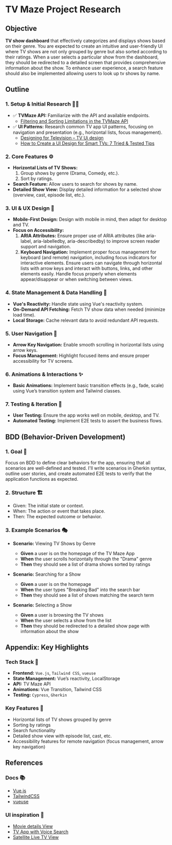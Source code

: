 # TV Maze Project Research

## Objective

**TV show dashboard** that effectively categorizes and displays shows based on their genre. You are expected to create an intuitive and user-friendly UI where TV shows are not only grouped by genre but also sorted according to their ratings. When a user selects a particular show from the dashboard, they should be redirected to a detailed screen that provides comprehensive information about the show. To enhance user experience, a search feature should also be implemented allowing users to look up tv shows by name.

## Outline

### 1. Setup & Initial Research 🧑‍💻

- ✅ **TVMaze API:** Familiarize with the API and available endpoints.
  - [Filtering and Sorting Limitations in the TVMaze API](/api.md)
- ✅ **UI Patterns:** Research common TV app UI patterns, focusing on navigation and presentation (e.g., horizontal lists, focus management).
  - [Designing for Television – TV Ui design](https://marvelapp.com/blog/designing-for-television/)
  - [How to Create a UI Design for Smart TVs: 7 Tried & Tested Tips](https://www.purrweb.com/blog/how-to-design-an-app-for-smart-tvs/)

### 2. Core Features ⚙️

- **Horizontal Lists of TV Shows:**
  1. Group shows by genre (Drama, Comedy, etc.).
  2. Sort by ratings.
- **Search Feature:** Allow users to search for shows by name.
- **Detailed Show View:** Display detailed information for a selected show (overview, cast, episode list, etc.).

### 3. UI & UX Design 🎨

- **Mobile-First Design:** Design with mobile in mind, then adapt for desktop and TV.
- **Focus on Accessibility:**
  1. **ARIA Attributes:** Ensure proper use of ARIA attributes (like aria-label, aria-labelledby, aria-describedby) to improve screen reader support and navigation.
  2. **Keyboard Navigation:**
     Implement proper focus management for keyboard (and remote) navigation, including focus indicators for interactive elements.
     Ensure users can navigate through horizontal lists with arrow keys and interact with buttons, links, and other elements easily.
     Handle focus properly when elements appear/disappear or when switching between views.

### 4. State Management & Data Handling 💾

- **Vue's Reactivity:** Handle state using Vue's reactivity system.
- **On-Demand API Fetching:** Fetch TV show data when needed (minimize load time).
- **Local Storage:** Cache relevant data to avoid redundant API requests.

### 5. User Navigation 🔄

- **Arrow Key Navigation:** Enable smooth scrolling in horizontal lists using arrow keys.
- **Focus Management:** Highlight focused items and ensure proper accessibility for TV screens.

### 6. Animations & Interactions ✨

- **Basic Animations:** Implement basic transition effects (e.g., fade, scale) using Vue’s transition system and Tailwind classes.

### 7. Testing & Iteration 🧪

- **User Testing:** Ensure the app works well on mobile, desktop, and TV.
- **Automated Testing:** Implement E2E tests to assert the business flows.

## BDD (Behavior-Driven Development)

### 1. Goal 🎯

Focus on BDD to define clear behaviors for the app, ensuring that all scenarios are well-defined and tested. I'll write scenarios in Gherkin syntax, outline user stories, and create automated E2E tests to verify that the application functions as expected.

### 2. Structure 🏗

- Given: The initial state or context.
- When: The action or event that takes place.
- Then: The expected outcome or behavior.

### 3. Example Scenarios 🎭

- **Scenario:** Viewing TV Shows by Genre

  - **Given** a user is on the homepage of the TV Maze App
  - **When** the user scrolls horizontally through the "Drama" genre
  - **Then** they should see a list of drama shows sorted by ratings

- **Scenario:** Searching for a Show

  - **Given** a user is on the homepage
  - **When** the user types "Breaking Bad" into the search bar
  - **Then** they should see a list of shows matching the search term

- **Scenario:** Selecting a Show
  - **Given** a user is browsing the TV shows
  - **When** the user selects a show from the list
  - **Then** they should be redirected to a detailed show page with information about the show

## Appendix: Key Highlights

### Tech Stack 🔧

- **Frontend:** `Vue.js`, `Tailwind CSS`, `vueuse`
- **State Management:** Vue’s reactivity, LocalStorage
- **API:** TV Maze API
- **Animations:** Vue Transition, Tailwind CSS
- **Testing:** `Cypress`, `Gherkin`

### Key Features 🚀

- Horizontal lists of TV shows grouped by genre
- Sorting by ratings
- Search functionality
- Detailed show view with episode list, cast, etc.
- Accessibility features for remote navigation (focus management, arrow key navigation)

## References

### Docs 📚

- [Vue.js](https://vuejs.org/)
- [TailwindCSS](https://tailwindcss.com/)
- [vueuse](https://vueuse.org/)

### UI inspiration 🔗

- [Movie details View](https://dribbble.com/shots/6381117-VUE-Cinema-detail-page)
- [TV App with Voice Search](https://dribbble.com/shots/16778895-Smart-TV-App)
- [Satellite Live TV View](https://dribbble.com/shots/24443121-Receiver-Satellite-Live-TV)
